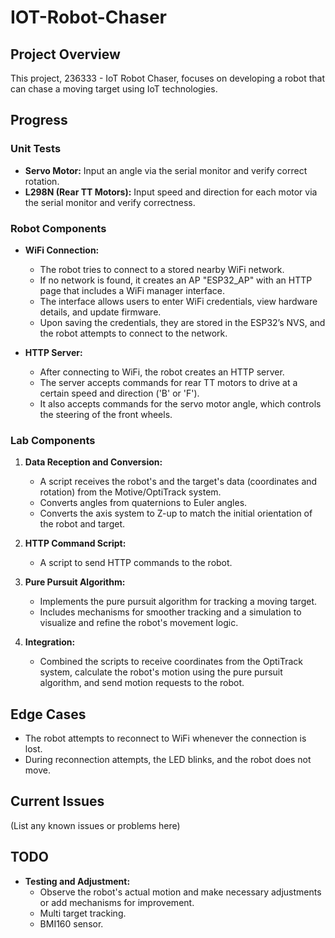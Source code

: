 # IOT-Robot-Chaser

## Project Overview

This project, 236333 - IoT Robot Chaser, focuses on developing a robot that can chase a moving target using IoT technologies.

## Progress

### Unit Tests

- **Servo Motor:** Input an angle via the serial monitor and verify correct rotation.
- **L298N (Rear TT Motors):** Input speed and direction for each motor via the serial monitor and verify correctness.

### Robot Components

- **WiFi Connection:**
  - The robot tries to connect to a stored nearby WiFi network.
  - If no network is found, it creates an AP "ESP32_AP" with an HTTP page that includes a WiFi manager interface.
  - The interface allows users to enter WiFi credentials, view hardware details, and update firmware.
  - Upon saving the credentials, they are stored in the ESP32’s NVS, and the robot attempts to connect to the network.

- **HTTP Server:**
  - After connecting to WiFi, the robot creates an HTTP server.
  - The server accepts commands for rear TT motors to drive at a certain speed and direction ('B' or 'F').
  - It also accepts commands for the servo motor angle, which controls the steering of the front wheels.

### Lab Components

1. **Data Reception and Conversion:**
   - A script receives the robot's and the target's data (coordinates and rotation) from the Motive/OptiTrack system.
   - Converts angles from quaternions to Euler angles.
   - Converts the axis system to Z-up to match the initial orientation of the robot and target.

2. **HTTP Command Script:**
   - A script to send HTTP commands to the robot.

3. **Pure Pursuit Algorithm:**
   - Implements the pure pursuit algorithm for tracking a moving target.
   - Includes mechanisms for smoother tracking and a simulation to visualize and refine the robot's movement logic.

4. **Integration:**
   - Combined the scripts to receive coordinates from the OptiTrack system, calculate the robot's motion using the pure pursuit algorithm, and send motion requests to the robot.

## Edge Cases

- The robot attempts to reconnect to WiFi whenever the connection is lost.
- During reconnection attempts, the LED blinks, and the robot does not move.

## Current Issues

(List any known issues or problems here)

## TODO

- **Testing and Adjustment:**
  - Observe the robot's actual motion and make necessary adjustments or add mechanisms for improvement.
  - Multi target tracking.
  - BMI160 sensor.